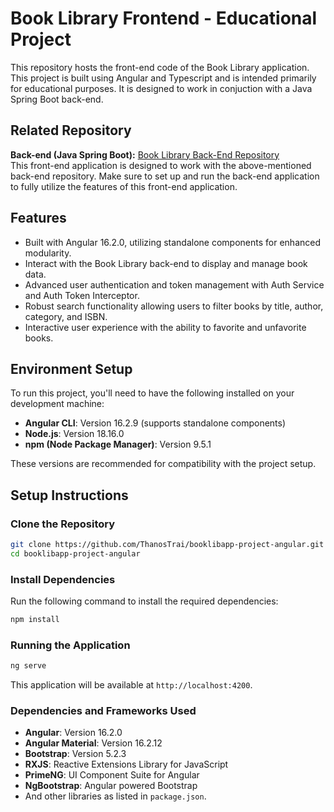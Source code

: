 # Book Library Frontend - Educational Project

This repository hosts the front-end code of the Book Library application. This project is built using Angular and Typescript and is intended primarily for educational purposes.
It is designed to work in conjuction with a Java Spring Boot back-end.

## Related Repository
**Back-end (Java Spring Boot):** [Book Library Back-End Repository](https://github.com/ThanosTrai/booklibapp-project-springboot)<br>
This front-end application is designed to work with the above-mentioned back-end repository. Make sure to set up and run the back-end application to fully utilize the features of this front-end application.

## Features

- Built with Angular 16.2.0, utilizing standalone components for enhanced modularity.
- Interact with the Book Library back-end to display and manage book data.
- Advanced user authentication and token management with Auth Service and Auth Token Interceptor.
- Robust search functionality allowing users to filter books by title, author, category, and ISBN.
- Interactive user experience with the ability to favorite and unfavorite books.


## Environment Setup

To run this project, you'll need to have the following installed on your development machine:

- **Angular CLI**: Version 16.2.9 (supports standalone components)
- **Node.js**: Version 18.16.0
- **npm (Node Package Manager)**: Version 9.5.1

These versions are recommended for compatibility with the project setup.


## Setup Instructions

### Clone the Repository

```bash
git clone https://github.com/ThanosTrai/booklibapp-project-angular.git
cd booklibapp-project-angular
```

### Install Dependencies
Run the following command to install the required dependencies:

```bash
npm install
```

### Running the Application

```bash
ng serve
```
This application will be available at `http://localhost:4200`.

### Dependencies and Frameworks Used

- **Angular**: Version 16.2.0
- **Angular Material**: Version 16.2.12
- **Bootstrap**: Version 5.2.3
- **RXJS**: Reactive Extensions Library for JavaScript
- **PrimeNG**: UI Component Suite for Angular
- **NgBootstrap**: Angular powered Bootstrap
- And other libraries as listed in `package.json`.
